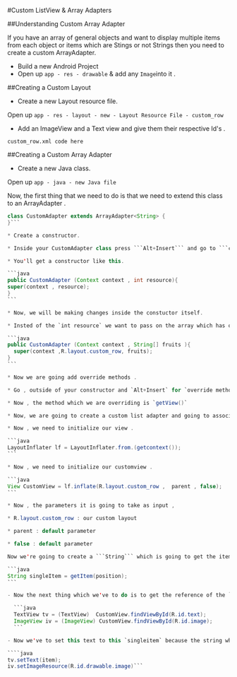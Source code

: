 #Custom ListView & Array Adapters

##Understanding Custom Array Adapter

If you have an array of general objects and want to display multiple items from each object or items which are Stings or not Strings then you need to create a custom ArrayAdapter.

- Build a new Android Project
- Open up `app - res - drawable` & add any `Image`into it .

##Creating a Custom Layout

- Create a new Layout resource file.

Open up `app - res - layout - new - Layout Resource File - custom_row`

- Add an ImageView and a Text view and give them their respective Id's .

`custom_row.xml code here`

##Creating a Custom Array Adapter

- Create a new Java class.

Open up `app - java - new Java file`

Now, the first thing that we need to do is that we need to extend this class to an ArrayAdapter .

````java
class CustomAdapter extends ArrayAdapter<String> {
}```

* Create a constructor.

* Inside your CustomAdapter class press ```Alt+Insert``` and go to ```constructor```

* You'll get a constructor like this.

```java
public CustomAdapter (Context context , int resource){
super(context , resource);
}
```

* Now, we will be making changes inside the constuctor itself.

* Insted of the `int resource` we want to pass on the array which has our items.

```java
public CustomAdapter (Context context , String[] fruits ){
  super(context ,R.layout.custom_row, fruits);
}
```

* Now we are going add override methods .

* Go , outside of your constructor and `Alt+Insert` for `override methods`

* Now , the method which we are overriding is `getView()`

* Now, we are going to create a custom list adapter and going to associate with our array with that adapter , so all the items can be displayed in device screen .

* Now , we need to initialize our view .

```java
LayoutInflater lf = LayoutInflater.from.(getcontext());
```

* Now , we need to initialize our customview .

```java
View CustomView = lf.inflate(R.layout.custom_row ,  parent , false);
```

* Now , the parameters it is going to take as input ,

* R.layout.custom_row : our custom layout

* parent : default parameter

* false : default parameter

Now we're going to create a ```String``` which is going to get the item depending upon it's position .

```java
String singleItem = getItem(position);
```

- Now the next thing which we've to do is to get the reference of the `ImageView` as well as the `TextView`

  ```java
  TextView tv = (TextView)  CustomView.findViewById(R.id.text);
  ImageView iv = (ImageView) CustomView.findViewById(R.id.image);
  ```

- Now we've to set this text to this `singleitem` because the string which actually the item by using position.

````java
tv.setText(item);
iv.setImageResource(R.id.drawable.image)```
````
